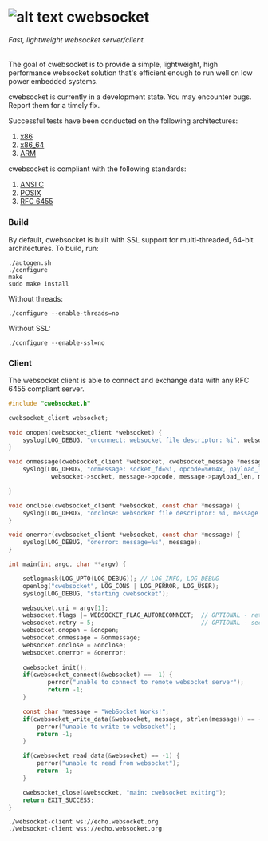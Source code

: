 [logo]: https://github.com/jeremyhahn/cwebsocket/raw/master/websocket.png "cwebsocket"

# ![alt text][logo] cwebsocket

###### Fast, lightweight websocket server/client.

The goal of cwebsocket is to provide a simple, lightweight, high performance websocket solution that's
efficient enough to run well on low power embedded systems.

cwebsocket is currently in a development state. You may encounter bugs. Report them for a timely fix.

Successful tests have been conducted on the following architectures:

1. [x86](http://en.wikipedia.org/wiki/X86)
2. [x86_64](http://en.wikipedia.org/wiki/X86-64)
3. [ARM](http://en.wikipedia.org/wiki/ARM_architecture)

cwebsocket is compliant with the following standards:

1. [ANSI C](http://en.wikipedia.org/wiki/ANSI_C)
2. [POSIX](http://en.wikipedia.org/wiki/C_POSIX_library)
3. [RFC 6455](http://tools.ietf.org/html/rfc6455)

### Build

By default, cwebsocket is built with SSL support for multi-threaded, 64-bit architectures. To build, run:

	./autogen.sh
	./configure
	make
	sudo make install

Without threads:

	./configure --enable-threads=no

Without SSL:

	./configure --enable-ssl=no

### Client

The websocket client is able to connect and exchange data with any RFC 6455 compliant server.

```C
#include "cwebsocket.h"

cwebsocket_client websocket;

void onopen(cwebsocket_client *websocket) {
	syslog(LOG_DEBUG, "onconnect: websocket file descriptor: %i", websocket->socket);
}

void onmessage(cwebsocket_client *websocket, cwebsocket_message *message) {
	syslog(LOG_DEBUG, "onmessage: socket_fd=%i, opcode=%#04x, payload_len=%zu, payload=%s\n",
			websocket->socket, message->opcode, message->payload_len, message->payload);

}

void onclose(cwebsocket_client *websocket, const char *message) {
	syslog(LOG_DEBUG, "onclose: websocket file descriptor: %i, message: %s", websocket->socket, message);
}

void onerror(cwebsocket_client *websocket, const char *message) {
	syslog(LOG_DEBUG, "onerror: message=%s", message);
}

int main(int argc, char **argv) {

	setlogmask(LOG_UPTO(LOG_DEBUG)); // LOG_INFO, LOG_DEBUG
	openlog("cwebsocket", LOG_CONS | LOG_PERROR, LOG_USER);
	syslog(LOG_DEBUG, "starting cwebsocket");

	websocket.uri = argv[1];
	websocket.flags |= WEBSOCKET_FLAG_AUTORECONNECT;  // OPTIONAL - retry failed connections
	websocket.retry = 5;                              // OPTIONAL - seconds to wait before retrying
	websocket.onopen = &onopen;
	websocket.onmessage = &onmessage;
	websocket.onclose = &onclose;
	websocket.onerror = &onerror;
	
	cwebsocket_init();
	if(cwebsocket_connect(&websocket) == -1) {
           perror("unable to connect to remote websocket server");
           return -1;
	}

	const char *message = "WebSocket Works!";
	if(cwebsocket_write_data(&websocket, message, strlen(message)) == -1) {
		perror("unable to write to websocket");
		return -1;
	}

	if(cwebsocket_read_data(&websocket) == -1) {
		perror("unable to read from websocket");
		return -1;
	}

	cwebsocket_close(&websocket, "main: cwebsocket exiting");
	return EXIT_SUCCESS;
}
```

	./websocket-client ws://echo.websocket.org
	./websocket-client wss://echo.websocket.org

